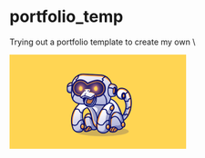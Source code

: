 # portfolio_temp

Trying out a portfolio template to create my own \\

<img src="assets/img/work/work-img-6.png" type="img/gif">